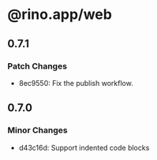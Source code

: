 # @rino.app/web

## 0.7.1

### Patch Changes

-   8ec9550: Fix the publish workflow.

## 0.7.0

### Minor Changes

-   d43c16d: Support indented code blocks
